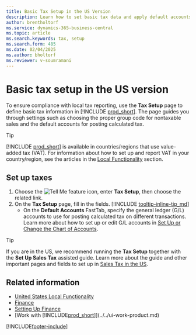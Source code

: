 ```yaml
---
title: Basic Tax Setup in the US Version
description: Learn how to set basic tax data and apply default accounts for posting calculated tax information.
author: brentholtorf
ms.service: dynamics-365-business-central
ms.topic: article
ms.search.keywords: tax, setup
ms.search.form: 485
ms.date: 02/04/2025
ms.author: bholtorf
ms.reviewer: v-soumramani
---
```


# Basic tax setup in the US version

To ensure compliance with local tax reporting, use the **Tax Setup** page to define basic tax information in [!INCLUDE [prod_short](../../includes/prod_short.md)]. The page guides you through settings such as choosing the proper group code for nontaxable sales and the default accounts for posting calculated tax.

> [!TIP]
> [!INCLUDE [prod_short](../../includes/prod_short.md)] is available in countries/regions that use value-added tax (VAT). For information about how to set up and report VAT in your country/region, see the articles in the [Local Functionality](../../about-localization.md) section.

## Set up taxes

1. Choose the ![Tell Me feature](../../media/ui-search/search_small.png "Tell me what you want to do") icon, enter **Tax Setup**, then choose the related link.
1. On the **Tax Setup** page, fill in the fields. [!INCLUDE [tooltip-inline-tip_md](../../includes/tooltip-inline-tip_md.md)]
   * On the **Default Accounts** FastTab, specify the general ledger (G/L) accounts to use for posting calculated tax on different transactions. Learn more about how to set up or edit G/L accounts in [Set Up or Change the Chart of Accounts](../../finance-setup-chart-accounts.md).

> [!TIP]
> If you are in the US, we recommend running the **Tax Setup** together with the **Set Up Sales Tax** assisted guide. Learn more about the guide and other important pages and fields to set up in [Sales Tax in the US](us-sales-tax.md).

## Related information

- [United States Local Functionality](united-states-local-functionality.md)  
- [Finance](../../finance.md)  
- [Setting Up Finance](../../finance.md)  
- [Work with [!INCLUDE[prod_short](../../includes/prod_short.md)]](../../ui-work-product.md)  

[!INCLUDE[footer-include](../../includes/footer-banner.md)]
